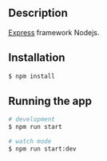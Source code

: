 ## Description

[Express](https://expressjs.com/) framework Nodejs.

## Installation

```bash
$ npm install
```

## Running the app

```bash
# development
$ npm run start

# watch mode
$ npm run start:dev

```

